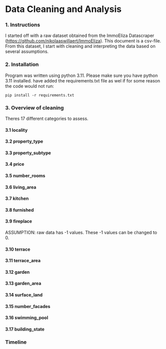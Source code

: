 # Data Cleaning and Analysis 

### 1. Instructions
I started off with a raw dataset obtained from the ImmoEliza Datascraper (https://github.com/nikolaaswillaert/ImmoEliza). This document is a csv-file.
From this dataset, I start with cleaning and interpreting the data based on several assumptions.

### 2. Installation

Program was written using python 3.11. Please make sure you have python 3.11 installed. have added the requirements.txt file as wel if for some reason the code would not run:
```
pip install -r requirements.txt
```
### 3. Overview of cleaning

Theres 17 different categories to assess.

#### 3.1 locality

#### 3.2 property_type

#### 3.3 property_subtype

#### 3.4 price

#### 3.5 number_rooms

#### 3.6 living_area

#### 3.7 kitchen

#### 3.8 furnished

#### 3.9 fireplace
ASSUMPTION: raw data has -1 values. These -1 values can be changed to 0.

#### 3.10 terrace

#### 3.11 terrace_area
#### 3.12 garden
#### 3.13 garden_area
#### 3.14 surface_land
#### 3.15 number_facades
#### 3.16 swimming_pool
#### 3.17 building_state

### Timeline

